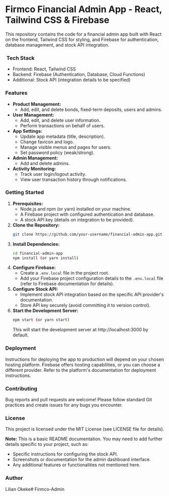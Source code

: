 #  Firmco Financial Admin App - React, Tailwind CSS & Firebase

This repository contains the code for a financial admin app built with React on the frontend, Tailwind CSS for styling, and Firebase for authentication, database management, and stock API integration.

### ️ Tech Stack

* Frontend: React, Tailwind CSS
* Backend: Firebase (Authentication, Database, Cloud Functions)
* Additional: Stock API (integration details to be specified)

###   Features

* **Product Management:**
    * Add, edit, and delete bonds, fixed-term deposits, users and admins.
* **User Management:**
    * Add, edit, and delete user information.
    * Perform transactions on behalf of users.
* **App Settings:**
    * Update app metadata (title, description).
    * Change favicon and logo.
    * Manage visible menus and pages for users.
    * Set password policy (weak/strong).
* **Admin Management:**
    * Add and delete admins.
* **Activity Monitoring:**
    * Track user login/logout activity.
    * View user transaction history through notifications.

###  Getting Started

1. **Prerequisites:**
    * Node.js and npm (or yarn) installed on your machine.
    * A Firebase project with configured authentication and database.
    * A stock API key (details on integration to be provided).
2. **Clone the Repository:**
    ```bash
    git clone https://github.com/your-username/financial-admin-app.git
    ```
3. **Install Dependencies:**
    ```bash
    cd financial-admin-app
    npm install (or yarn install)
    ```
4. **Configure Firebase:**
    * Create a `.env.local` file in the project root.
    * Add your Firebase project configuration details to the `.env.local` file (refer to Firebase documentation for details).
5. **Configure Stock API:**
    * Implement stock API integration based on the specific API provider's documentation. 
    * Store API key securely (avoid committing it to version control).
6. **Start the Development Server:**
    ```bash
    npm start (or yarn start)
    ```
    This will start the development server at http://localhost:3000 by default.

###   Deployment

Instructions for deploying the app to production will depend on your chosen hosting platform. Firebase offers hosting capabilities, or you can choose a different provider. Refer to the platform's documentation for deployment instructions.

###   Contributing

Bug reports and pull requests are welcome! Please follow standard Git practices and create issues for any bugs you encounter.

###   License

This project is licensed under the MIT License (see LICENSE file for details).

**Note:** This is a basic README documentation. You may need to add further details specific to your project, such as:

* Specific instructions for configuring the stock API.
* Screenshots or documentation for the admin dashboard interface.
* Any additional features or functionalities not mentioned here.

###   Author

Lilian Okeke# Firmco-Admin
